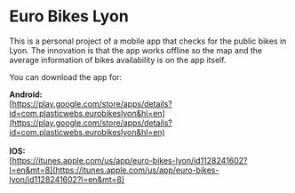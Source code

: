 # Euro Bikes Lyon

This is a personal project of a mobile app that checks for the public bikes in Lyon. The innovation is that the app works offline so the map and the average information of bikes availability is on the app itself.

You can download the app for:

**Android:**
<br/>
[https://play.google.com/store/apps/details?id=com.plasticwebs.eurobikeslyon&hl=en](https://play.google.com/store/apps/details?id=com.plasticwebs.eurobikeslyon&hl=en)
<br/>
<br/>
**IOS:**
<br/>
[https://itunes.apple.com/us/app/euro-bikes-lyon/id1128241602?l=en&mt=8](https://itunes.apple.com/us/app/euro-bikes-lyon/id1128241602?l=en&mt=8)
